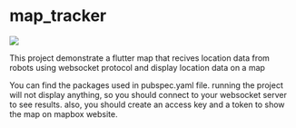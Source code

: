 # map_tracker

 <img src="./assets\images\gif_map.gif"/>

 This project demonstrate a flutter map that recives location data from robots using websocket protocol and display location data on a map 

You can find the packages used in pubspec.yaml file.
running the project will not display anything, so you should connect to your websocket server to see results. 
also, you should create an access key and a token to show the map on mapbox website. 

